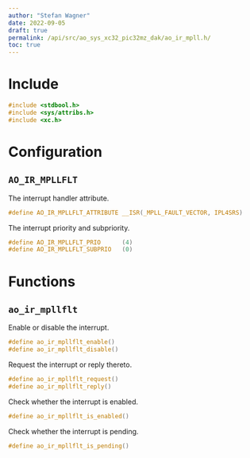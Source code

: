 ```yaml
---
author: "Stefan Wagner"
date: 2022-09-05
draft: true
permalink: /api/src/ao_sys_xc32_pic32mz_dak/ao_ir_mpll.h/
toc: true
---
```


# Include

```c
#include <stdbool.h>
#include <sys/attribs.h>
#include <xc.h>
```

# Configuration

## `AO_IR_MPLLFLT`

The interrupt handler attribute.

```c
#define AO_IR_MPLLFLT_ATTRIBUTE __ISR(_MPLL_FAULT_VECTOR, IPL4SRS)
```

The interrupt priority and subpriority.

```c
#define AO_IR_MPLLFLT_PRIO      (4)
#define AO_IR_MPLLFLT_SUBPRIO   (0)
```

# Functions

## `ao_ir_mpllflt`

Enable or disable the interrupt.

```c
#define ao_ir_mpllflt_enable()
#define ao_ir_mpllflt_disable()
```

Request the interrupt or reply thereto.

```c
#define ao_ir_mpllflt_request()
#define ao_ir_mpllflt_reply()
```

Check whether the interrupt is enabled.

```c
#define ao_ir_mpllflt_is_enabled()
```

Check whether the interrupt is pending.

```c
#define ao_ir_mpllflt_is_pending()
```
